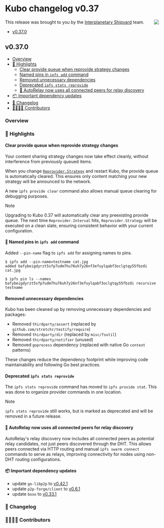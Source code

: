 # Kubo changelog v0.37

<a href="https://ipshipyard.com/"><img align="right" src="https://github.com/user-attachments/assets/39ed3504-bb71-47f6-9bf8-cb9a1698f272" /></a>

This release  was brought to you by the [Interplanetary Shipyard](https://ipshipyard.com/) team.

- [v0.37.0](#v0370)

## v0.37.0

- [Overview](#overview)
- [🔦 Highlights](#-highlights)
  - [Clear provide queue when reprovide strategy changes](#clear-provide-queue-when-reprovide-strategy-changes)
  - [Named pins in `ipfs add` command](#-named-pins-in-ipfs-add-command)
  - [Removed unnecessary dependencies](#removed-unnecessary-dependencies)
  - [Deprecated `ipfs stats reprovide`](#deprecated-ipfs-stats-reprovide)
  - [🔄 AutoRelay now uses all connected peers for relay discovery](#-autorelay-now-uses-all-connected-peers-for-relay-discovery)
- [📦️ Important dependency updates](#-important-dependency-updates)
- [📝 Changelog](#-changelog)
- [👨‍👩‍👧‍👦 Contributors](#-contributors)

### Overview

### 🔦 Highlights

#### Clear provide queue when reprovide strategy changes

Your content sharing strategy changes now take effect cleanly, without interference from previously queued items.

When you change [`Reprovider.Strategy`](https://github.com/ipfs/kubo/blob/master/docs/config.md#reproviderstrategy) and restart Kubo, the provide queue is automatically cleared. This ensures only content matching your new strategy will be announced to the network.

A new `ipfs provide clear` command also allows manual queue clearing for debugging purposes.

> [!NOTE]
> Upgrading to Kubo 0.37 will automatically clear any preexisting provide queue. The next time `Reprovider.Interval` hits, `Reprovider.Strategy` will be executed on a clean slate, ensuring consistent behavior with your current configuration.

#### 🧷 Named pins in `ipfs add` command

Added `--pin-name` flag to `ipfs add` for assigning names to pins.

```console
$ ipfs add --pin-name=testname cat.jpg
added bafybeigdyrzt5sfp7udm7hu76uh7y26nf3efuylqabf3oclgtqy55fbzdi cat.jpg

$ ipfs pin ls --names
bafybeigdyrzt5sfp7udm7hu76uh7y26nf3efuylqabf3oclgtqy55fbzdi recursive testname
```

#### Removed unnecessary dependencies

Kubo has been cleaned up by removing unnecessary dependencies and packages:

- Removed `thirdparty/assert` (replaced by `github.com/stretchr/testify/require`)
- Removed `thirdparty/dir` (replaced by `misc/fsutil`)
- Removed `thirdparty/notifier` (unused)
- Removed `goprocess` dependency (replaced with native Go `context` patterns)

These changes reduce the dependency footprint while improving code maintainability and following Go best practices.

#### Deprecated `ipfs stats reprovide`

The `ipfs stats reprovide` command has moved to `ipfs provide stat`. This was done to organize provider commands in one location.

> [!NOTE]
> `ipfs stats reprovide` still works, but is marked as deprecated and will be removed in a future release.

#### 🔄 AutoRelay now uses all connected peers for relay discovery

AutoRelay's relay discovery now includes all connected peers as potential relay candidates, not just peers discovered through the DHT. This allows peers connected via HTTP routing and manual `ipfs swarm connect` commands to serve as relays, improving connectivity for nodes using non-DHT routing configurations.

#### 📦️ Important dependency updates

- update `go-libp2p` to [v0.42.1](https://github.com/libp2p/go-libp2p/releases/tag/v0.42.1)
- update `p2p-forge/client` to [v0.6.1](https://github.com/ipshipyard/p2p-forge/releases/tag/v0.6.1)
- update `boxo` to [v0.33.1](https://github.com/ipfs/boxo/releases/tag/v0.33.1)

### 📝 Changelog

### 👨‍👩‍👧‍👦 Contributors
